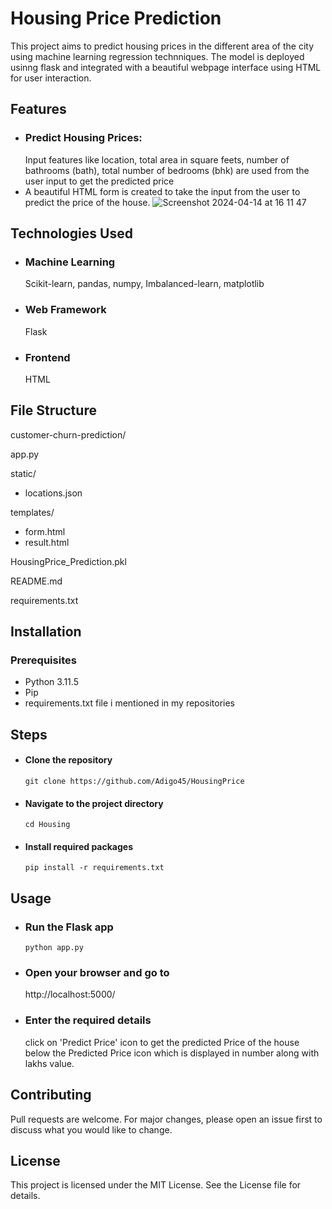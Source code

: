 # Housing Price Prediction

This project aims to predict housing prices in the different area of the city using machine learning regression technniques. The model is deployed usinng flask and integrated with 
a beautiful webpage interface using HTML for user interaction.



## Features


- ### Predict Housing Prices:
  Input features like location, total area in square feets, number of bathrooms (bath), total number of bedrooms (bhk) are used from the user input to get the predicted price
- A beautiful HTML form is created to take the input from the user to predict the price of the house.
  ![Screenshot 2024-04-14 at 16 11 47](https://github.com/Adigo45/HousingPrice/assets/86388354/21212680-6fa0-412e-8714-0a28b3369915)

## Technologies Used


- ### Machine Learning
  Scikit-learn, pandas, numpy, Imbalanced-learn, matplotlib
- ### Web Framework
  Flask
- ### Frontend
  HTML



## File Structure
customer-churn-prediction/

app.py

static/

- locations.json

templates/

- form.html
- result.html

HousingPrice_Prediction.pkl

README.md

requirements.txt


## Installation
### Prerequisites
- Python 3.11.5
- Pip
- requirements.txt file i mentioned in my repositories



## Steps
- #### Clone the repository
  ```terminal
  git clone https://github.com/Adigo45/HousingPrice
  ```
- #### Navigate to the project directory
  ```terminal
  cd Housing
  ```
- #### Install required packages
  ```terminal
  pip install -r requirements.txt
  ```


## Usage
- ### Run the Flask app
  ```anaconda
  python app.py
  ```
- ### Open your browser and go to
  http://localhost:5000/
- ### Enter the required details
  click on 'Predict Price' icon to get the predicted Price of the house below the Predicted Price icon which is displayed in number along with lakhs value.



## Contributing 
Pull requests are welcome. For major changes, please open an issue first to discuss what you would like to change.



## License
This project is licensed under the MIT License. See the License file for details.
  
  

